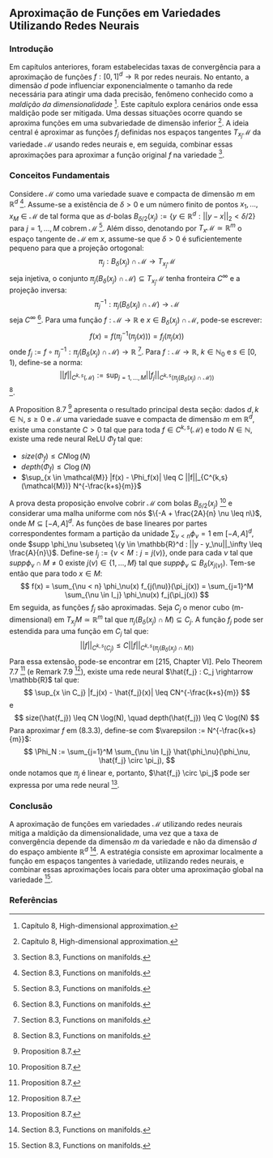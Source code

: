 ## Aproximação de Funções em Variedades Utilizando Redes Neurais
### Introdução
Em capítulos anteriores, foram estabelecidas taxas de convergência para a aproximação de funções $f: [0, 1]^d \rightarrow \mathbb{R}$ por redes neurais. No entanto, a dimensão $d$ pode influenciar exponencialmente o tamanho da rede necessária para atingir uma dada precisão, fenômeno conhecido como a *maldição da dimensionalidade* [^1]. Este capítulo explora cenários onde essa maldição pode ser mitigada. Uma dessas situações ocorre quando se aproxima funções em uma subvariedade de dimensão inferior [^1]. A ideia central é aproximar as funções $f_j$ definidas nos espaços tangentes $T_{x_j}\mathcal{M}$ da variedade $\mathcal{M}$ usando redes neurais e, em seguida, combinar essas aproximações para aproximar a função original $f$ na variedade [^9].

### Conceitos Fundamentais
Considere $\mathcal{M}$ como uma variedade suave e compacta de dimensão $m$ em $\mathbb{R}^d$ [^9]. Assume-se a existência de $\delta > 0$ e um número finito de pontos $x_1, ..., x_M \in \mathcal{M}$ de tal forma que as $d$-bolas $B_{\delta/2}(x_j) := \{y \in \mathbb{R}^d : ||y - x||_2 < \delta/2\}$ para $j = 1, ..., M$ cobrem $\mathcal{M}$ [^9]. Além disso, denotando por $T_x\mathcal{M} \simeq \mathbb{R}^m$ o espaço tangente de $\mathcal{M}$ em $x$, assume-se que $\delta > 0$ é suficientemente pequeno para que a projeção ortogonal:
$$
\pi_j : B_{\delta}(x_j) \cap \mathcal{M} \rightarrow T_{x_j}\mathcal{M}
$$
seja injetiva, o conjunto $\pi_j(B_{\delta}(x_j) \cap \mathcal{M}) \subseteq T_{x_j}\mathcal{M}$ tenha fronteira $C^\infty$ e a projeção inversa:
$$
\pi_j^{-1} : \pi_j(B_{\delta}(x_j) \cap \mathcal{M}) \rightarrow \mathcal{M}
$$
seja $C^\infty$ [^9]. Para uma função $f: \mathcal{M} \rightarrow \mathbb{R}$ e $x \in B_{\delta}(x_j) \cap \mathcal{M}$, pode-se escrever:
$$
f(x) = f(\pi_j^{-1}(\pi_j(x))) = f_j(\pi_j(x))
$$
onde $f_j := f \circ \pi_j^{-1} : \pi_j(B_{\delta}(x_j) \cap \mathcal{M}) \rightarrow \mathbb{R}$ [^9]. Para $f: \mathcal{M} \rightarrow \mathbb{R}$, $k \in \mathbb{N}_0$ e $s \in [0, 1)$, define-se a norma:
$$
||f||_{C^{k,s}(\mathcal{M})} := \sup_{j=1,...,M} ||f_j||_{C^{k,s}(\pi_j(B_{\delta}(x_j) \cap \mathcal{M}))}
$$
[^9].

A Proposition 8.7 [^10] apresenta o resultado principal desta seção: dados $d, k \in \mathbb{N}$, $s \geq 0$ e $\mathcal{M}$ uma variedade suave e compacta de dimensão $m$ em $\mathbb{R}^d$, existe uma constante $C > 0$ tal que para toda $f \in C^{k,s}(\mathcal{M})$ e todo $N \in \mathbb{N}$, existe uma rede neural ReLU $\Phi_f$ tal que:
- $size(\Phi_f) \leq CN \log(N)$
- $depth(\Phi_f) \leq C \log(N)$
- $\sup_{x \in \mathcal{M}} |f(x) - \Phi_f(x)| \leq C ||f||_{C^{k,s}(\mathcal{M})} N^{-\frac{k+s}{m}}$

A prova desta proposição envolve cobrir $\mathcal{M}$ com bolas $B_{\delta/2}(x_j)$ [^10] e considerar uma malha uniforme com nós $\{-A + \frac{2A}{n} \nu \leq n\}$, onde $M \subseteq [-A, A]^d$. As funções de base lineares por partes correspondentes formam a partição da unidade $\sum_{\nu < n} \phi_\nu = 1$ em $[-A, A]^d$, onde $supp \phi_\nu \subseteq \{y \in \mathbb{R}^d : ||y - y_\nu||_\infty \leq \frac{A}{n}\}$. Define-se $I_j := \{\nu < M : j = j(\nu)\}$, onde para cada $\nu$ tal que $supp \phi_\nu \cap M \neq 0$ existe $j(\nu) \in \{1, ..., M\}$ tal que $supp \phi_\nu \subseteq B_{\delta}(x_{j(\nu)})$. Tem-se então que para todo $x \in M$:
$$
f(x) = \sum_{\nu < n} \phi_\nu(x) f_{j(\nu)}(\pi_j(x)) = \sum_{j=1}^M \sum_{\nu \in I_j} \phi_\nu(x) f_j(\pi_j(x))
$$
Em seguida, as funções $f_j$ são aproximadas. Seja $C_j$ o menor cubo (m-dimensional) em $T_{x_j}M \simeq \mathbb{R}^m$ tal que $\pi_j(B_\delta(x_j) \cap M) \subseteq C_j$. A função $f_j$ pode ser estendida para uma função em $C_j$ tal que:
$$
||f||_{C^{k,s}(C_j)} \leq C ||f||_{C^{k,s}(\pi_j(B_\delta(x_j) \cap M))}
$$
Para essa extensão, pode-se encontrar em [215, Chapter VI]. Pelo Theorem 7.7 [^10] (e Remark 7.9 [^10]), existe uma rede neural $\hat{f_j} : C_j \rightarrow \mathbb{R}$ tal que:
$$
\sup_{x \in C_j} |f_j(x) - \hat{f_j}(x)| \leq CN^{-\frac{k+s}{m}}
$$
e
$$
size(\hat{f_j}) \leq CN \log(N), \quad depth(\hat{f_j}) \leq C \log(N)
$$
Para aproximar $f$ em (8.3.3), define-se com $\varepsilon := N^{-\frac{k+s}{m}}$:
$$
\Phi_N := \sum_{j=1}^M \sum_{\nu \in I_j} \hat{\phi_\nu}(\phi_\nu, \hat{f_j} \circ \pi_j),
$$
onde notamos que $\pi_j$ é linear e, portanto, $\hat{f_j} \circ \pi_j$ pode ser expressa por uma rede neural [^10].

### Conclusão
A aproximação de funções em variedades $\mathcal{M}$ utilizando redes neurais mitiga a maldição da dimensionalidade, uma vez que a taxa de convergência depende da dimensão $m$ da variedade e não da dimensão $d$ do espaço ambiente $\mathbb{R}^d$ [^9]. A estratégia consiste em aproximar localmente a função em espaços tangentes à variedade, utilizando redes neurais, e combinar essas aproximações locais para obter uma aproximação global na variedade [^9].

### Referências
[^1]: Capítulo 8, High-dimensional approximation.
[^9]: Section 8.3, Functions on manifolds.
[^10]: Proposition 8.7.
<!-- END -->